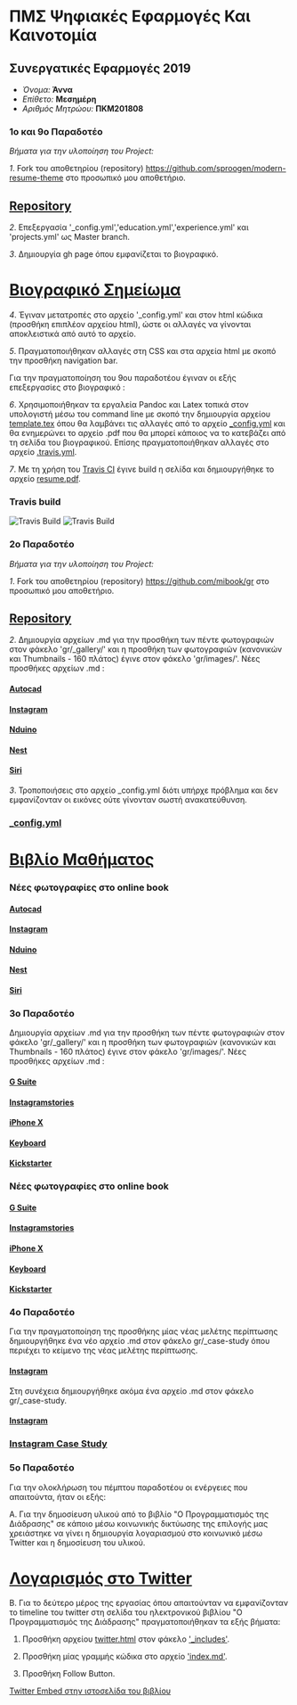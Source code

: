 # ΠΜΣ Ψηφιακές Εφαρμογές Και Καινοτομία

## Συνεργατικές Εφαρμογές 2019

*  *Όνομα:* **Άννα**
*  *Επίθετο:* **Μεσημέρη**
*  *Αριθμός Μητρώου:* **ΠΚΜ201808**

### 1ο και 9ο Παραδοτέο 

*Βήματα για την υλοποίηση του Project:*

*1*. Fork του αποθετηρίου (repository) https://github.com/sproogen/modern-resume-theme στο προσωπικό μου αποθετήριο.
## [Repository](https://github.com/midipetit/cv)

*2*. Επεξεργασία '_config.yml','education.yml','experience.yml' και 'projects.yml' ως Master branch.

*3*. Δημιουργία gh page όπου εμφανίζεται το βιογραφικό.
# [Βιογραφικό Σημείωμα](https://midipetit.github.io/cv/)

*4*. Έγιναν μετατροπές στο αρχείο '_config.yml' και στον html κώδικα (προσθήκη επιπλέον αρχείου html),  ώστε οι αλλαγές να γίνονται αποκλειστικά από αυτό το αρχείο.

*5*. Πραγματοποιήθηκαν αλλαγές στη CSS και στα αρχεία html με σκοπό την προσθήκη navigation bar.

Για την πραγματοποίηση του 9ου παραδοτέου έγιναν οι εξής επεξεργασίες στο βιογραφικό :

*6*. Χρησιμοποιήθηκαν τα εργαλεία Pandoc και Latex τοπικά στον υπολογιστή μέσω του command line με σκοπό την δημιουργία αρχείου [template.tex](https://github.com/midipetit/cv-anna-mesimeri/blob/master/template.tex) όπου θα λαμβάνει τις αλλαγές από το αρχείο [_config.yml](https://github.com/midipetit/cv-anna-mesimeri/blob/master/_config.yml) και θα ενημερώνει το αρχείο .pdf που θα μπορεί κάποιος να το κατεβάζει από τη σελίδα του βιογραφικού. Επίσης πραγματοποιήθηκαν αλλαγές στο αρχείο [.travis.yml](https://github.com/midipetit/cv-anna-mesimeri/blob/master/.travis.yml).

*7*. Με τη χρήση του [Travis CI](https://travis-ci.org/midipetit/cv-anna-mesimeri) έγινε build η σελίδα και δημιουργήθηκε το αρχείο [resume.pdf](https://github.com/midipetit/cv-anna-mesimeri/blob/master/resume.pdf). 


### Travis build

![Travis Build](https://github.com/midipetit/msc/blob/201808/projects/201808/BUILD2.png)
![Travis Build](https://github.com/midipetit/msc/blob/201808/projects/201808/BUILD.png)




### 2ο Παραδοτέο

*Βήματα για την υλοποίηση του Project:*

*1*. Fork του αποθετηρίου (repository) https://github.com/mibook/gr στο προσωπικό μου αποθετήριο.
## [Repository](https://github.com/midipetit/gr)

*2*. Δημιουργία αρχείων .md για την προσθήκη των πέντε φωτογραφιών στον φάκελο 'gr/_gallery/' και η προσθήκη των φωτογραφιών (κανονικών και Thumbnails - 160 πλάτος) έγινε στον φάκελο 'gr/images/'. Νέες προσθήκες αρχείων .md :
#### [Autocad](https://github.com/midipetit/gr/blob/gh-pages/_gallery/autocad.md)
#### [Instagram](https://github.com/midipetit/gr/blob/gh-pages/_gallery/instagram.md)
#### [Nduino](https://github.com/midipetit/gr/blob/gh-pages/_gallery/nduino.md)
#### [Nest](https://github.com/midipetit/gr/blob/gh-pages/_gallery/nest.md)
#### [Siri](https://github.com/midipetit/gr/blob/gh-pages/_gallery/siri.md)
*3*. Τροποποιήσεις στο αρχείο _config.yml διότι υπήρχε πρόβλημα και δεν εμφανίζονταν οι εικόνες ούτε γίνονταν σωστή ανακατεύθυνση.
### [_config.yml](https://github.com/midipetit/gr/blob/gh-pages/_config.yml)

# [Βιβλίο Μαθήματος](https://midipetit.github.io/gr/)

### Νέες φωτογραφίες στο online book
#### [Autocad](https://midipetit.github.io/gr/gallery/autocad/)
#### [Instagram](https://midipetit.github.io/gr/gallery/instagram/)
#### [Nduino](https://midipetit.github.io/gr/gallery/nduino/)
#### [Nest](https://midipetit.github.io/gr/gallery/nest/)
#### [Siri](https://midipetit.github.io/gr/gallery/siri/)


### 3ο Παραδοτέο

Δημιουργία αρχείων .md για την προσθήκη των πέντε φωτογραφιών στον φάκελο 'gr/_gallery/' και η προσθήκη των φωτογραφιών (κανονικών και Thumbnails - 160 πλάτος) έγινε στον φάκελο 'gr/images/'. Νέες προσθήκες αρχείων .md :
#### [G Suite](https://github.com/midipetit/gr/blob/gh-pages/_gallery/gsuite.md)
#### [Instagramstories](https://github.com/midipetit/gr/blob/gh-pages/_gallery/instagramstory.md)
#### [iPhone X](https://github.com/midipetit/gr/blob/gh-pages/_gallery/iphoneX.md)
#### [Keyboard](https://github.com/midipetit/gr/blob/gh-pages/_gallery/keyboard.md)
#### [Kickstarter](https://github.com/midipetit/gr/blob/gh-pages/_gallery/kickstarter.md)

### Νέες φωτογραφίες στο online book
#### [G Suite](https://midipetit.github.io/gr/gallery/gsuite/)
#### [Instagramstories](https://midipetit.github.io/gr/gallery/instagramstories/)
#### [iPhone X](https://midipetit.github.io/gr/gallery/iphoneX/)
#### [Keyboard](https://midipetit.github.io/gr/gallery/keyboard/)
#### [Kickstarter](https://midipetit.github.io/gr/gallery/kickstarter/)

### 4ο Παραδοτέο

Για την πραγματοποίηση της προσθήκης μίας νέας μελέτης περίπτωσης δημιουργήθηκε ένα νέο αρχείο .md στον φάκελο gr/_case-study όπου περιέχει το κείμενο της νέας μελέτης περίπτωσης. 
#### [Instagram](https://github.com/midipetit/gr/blob/gh-pages/_case-study/cs-instagram.md)

Στη συνέχεια δημιουργήθηκε ακόμα ένα αρχείο .md στον φάκελο gr/_case-study.
#### [Instagram](https://github.com/midipetit/gr/blob/gh-pages/_case-study/instagram.md)

### [Instagram Case Study](https://midipetit.github.io/gr/case-study/instagram/)

### 5ο Παραδοτέο

Για την ολοκλήρωση του πέμπτου παραδοτέου οι ενέργειες που απαιτούντα, ήταν οι εξής:

A. Για την δημοσίευση υλικού από το βιβλίο "Ο Προγραμματισμός της Διάδρασης" σε κάποιο μέσω κοινωνικής δικτύωσης της επιλογής μας χρειάστηκε να γίνει η δημιουργία λογαριασμού στο κοινωνικό μέσω Twitter και η δημοσίευση του υλικού.

# [Λογαρισμός στο Twitter](https://twitter.com/MidiPetit)

B. Για το δεύτερο μέρος της εργασίας όπου απαιτούνταν να εμφανίζονταν το timeline του twitter στη σελίδα του ηλεκτρονικού βιβλίου "Ο Προγραμματισμός της Διάδρασης" πραγματοποιήθηκαν τα εξής βήματα:

1. Προσθήκη αρχείου [twitter.html](https://github.com/midipetit/gr/blob/gh-pages/_includes/twitter.html) στον φάκελο ['_includes'](https://github.com/midipetit/gr/tree/gh-pages/_includes).

2. Προσθήκη μίας γραμμής κώδικα στο αρχείο ['index.md'](https://github.com/midipetit/gr/blob/gh-pages/index.md).

3. Προσθήκη Follow Button.

[Twitter Embed στην ιστοσελίδα του βιβλίου](https://midipetit.github.io/gr/)
